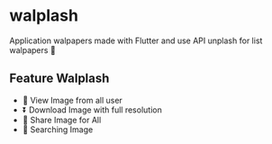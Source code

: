 # walplash

Application walpapers made with Flutter and use API unplash for list walpapers :mount_fuji:

##  Feature Walplash
-  :eyes: View Image from all user
-  :arrow_double_down: Download Image with full resolution
-  :gift: Share Image for All
-  :mag_right: Searching Image 
